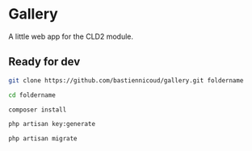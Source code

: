 # Gallery

A little web app for the CLD2 module.

## Ready for dev

```zsh
git clone https://github.com/bastiennicoud/gallery.git foldername

cd foldername

composer install

php artisan key:generate

php artisan migrate
```
